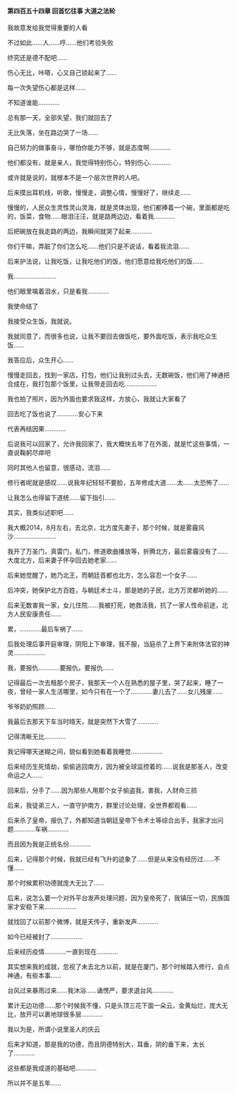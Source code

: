 #### 第四百五十四章 回首忆往事 大道之法轮

我故意发给我觉得重要的人看

不过如此……人……哼……他们考验失败

终究还是德不配吧……

伤心无比，咔嗒，心又自己锁起来了……

每一次失望伤心都是这样……

不知道谁能…………

总有那一天，全部失望，我们就回去了

无比失落，坐在路边哭了一场……

自己努力的做事奋斗，哪怕你能力不够，就是态度啊…………

他们都没有，就是亲人，我觉得特别伤心，特别伤心…………

或许就是说的，就根本不是一个层次世界的人吧。

后来摸出耳机线，听歌，慢慢走，调整心情，慢慢好了，继续走……

慢慢的，人民众生灵性灵山灵海，就是灵体出现，他们都捧着一个碗，里面都是吃的，饭菜，食物……眼泪汪汪，就是路两边边，看着我…………

后把碗放在我走路的两边，我瞬间就哭了起来…………

你们干嘛，弄脏了你们怎么吃……他们只是不说话，看着我流泪……

后来护法说，让我吃饭，让我吃他们的饭，他们愿意给我吃他们的饭……

我……………………

他们眼里噙着泪水，只是看我…………

我使命结了

我接受众生饭，我就说。

我就同意了，而很多也说，让我不要回去做饭吃，要外面吃饭，表示我吃众生饭……

我答应后，众生开心……

慢慢走回去，找到一家店，打包，他们让我别过头去，无数碗饭，他们用了神通把合成在，我打包那个饭里，让我带走回去吃………………

我也拍了照片，因为外面也要求我这样，方放心，我就让大家看了

回去吃了饭也说了…………安心下来

代表再结因果…………

后说我可以回家了，允许我回家了，我大概快五年了在外面，就是忙这些事情，一直说鞠躬尽瘁吧

同时其他人也留意，很感动，流泪……

修行者呢就是感叹……说我年纪轻轻不要脸，五年修成大道……太……太恐怖了……

让我怎么也得留下道统……留下指引……

其实，我类似述职吧……

我大概2014，8月左右，去北京，北方度先妻子，那个时候，就是雾霾风沙……………………

我开了万圣门，真雷门，私门，修道歌曲播放等，折腾北方，最后雾霾没有了……大度北方，后来妻子怀孕回去她老家……

后来她觉醒了，她乃北王，而朝廷首都也北方，怎么容忍一个女子……

后冲突，她保护北方百姓，与朝廷术士斗，那是她的子民，北方万灵都听她的……

后来无数害我一家，女儿住院……我被打死，她救活我，抗了一家人性命前途，北方人民安康责任……

累，…………最后车祸了……

后我处理后事开庭审理，阴阳上下审理，我不服，当庭杀了上界下来附体法官的神灵………………

我，要报仇…………要报仇，要报仇……

记得最后一次去租那个房子，我那天一个人在熟悉的屋子里，哭了起来，睡了一夜，曾经一家人生活哪里，如今只有在一个了…………妻儿去了……女儿残废……

爷爷奶奶照顾……

我最后去那天下车当时晴天，就是突然下大雪了…………

记得清晰无比…………

我记得哪天迷糊之间，貌似看到她看着我睡觉………………

后来经历生死情劫，偷偷逃回南方，因为被全球监控着的……说我是那圣人，改变命运之人……

回来后，分手了……因为那些人用那个女子偷盗我，害我，人财命三损

后来，我徒弟三人，一直守护南方，群里讨论处理，全世界都观看……

后来杀了皇帝，报仇了，外都知道当朝廷皇帝下令术士等综合出手，我家才出问题…………车祸…………

而且因为我是正统名份…………

后来，记得那个时候，我就已经有飞升的迹象了……但是从来没有经历过……不懂……

那个时候累积功德就庞大无比了……

后来，说怎么要一个对外平台发声处理问题，因为皇帝死了，我镇压一切，民族国家才安稳下来………………

就找回了以前那个微博，就是天传子，重新发声…………

如今已经被封了………………

后来经历疫情…………一直到现在…………

其实想来我的成就，忽视了未去北方以前，就是在厦门，那个时候踏入修行，会点神通，有些本事……

台风过来暴雨过来……我沐浴……诵愣严，要求退台风…………

累计无边功德……那个时候我不懂，只是头顶三花下面一朵云，金黄灿烂，庞大无比，放开可以裹地球很多层…………

我以为是，所谓小说里圣人的庆云

后来才知道，那是我的功德，而且阴德特别大，耳垂，阴的垂下来，太长了…………

这些都是我成道的基础吧…………

所以并不是五年……




